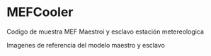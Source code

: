 # MEFCooler

Codigo de muestra MEF Maestroi y esclavo estación metereologica

Imagenes de referencia del modelo maestro y esclavo